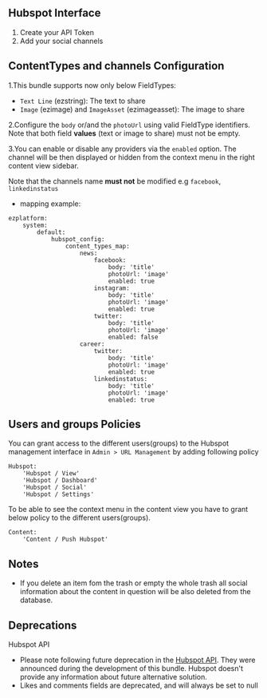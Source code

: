 ## Hubspot Interface

1. Create your API Token
2. Add your social channels 

## ContentTypes and channels Configuration

1.This bundle supports now only below FieldTypes:
- `Text Line` (ezstring): The text to share
- `Image` (ezimage) and `ImageAsset` (ezimageasset): The image to share

2.Configure the `body` or/and the `photoUrl` using valid FieldType identifiers. Note that both field **values** (text or image to share) must not be empty.

3.You can enable or disable any providers via the `enabled` option. The channel will be then displayed or hidden from the context menu in the right content view sidebar.

Note that the channels name **must not** be modified e.g `facebook`, `linkedinstatus`

- mapping example:
```
ezplatform:
    system:
        default:
            hubspot_config:
                content_types_map:
                    news:
                        facebook:
                            body: 'title'
                            photoUrl: 'image'
                            enabled: true
                        instagram:
                            body: 'title'
                            photoUrl: 'image'
                            enabled: true
                        twitter:
                            body: 'title'
                            photoUrl: 'image'
                            enabled: false
                    career:
                        twitter:
                            body: 'title'
                            photoUrl: 'image'
                            enabled: true
                        linkedinstatus:
                            body: 'title'
                            photoUrl: 'image'
                            enabled: true
```

## Users and groups Policies

You can grant access to the different users(groups) to the Hubspot management interface in `Admin > URL Management` by adding following policy

```
Hubspot:
    'Hubspot / View'
    'Hubspot / Dashboard'
    'Hubspot / Social'
    'Hubspot / Settings'
```

To be able to see the context menu in the content view you have to grant below policy to the different users(groups).
```
Content:
    'Content / Push Hubspot'
```

## Notes
- If you delete an item fom the trash or empty the whole trash all social information about the content in question will be also deleted from the database.

## Deprecations
Hubspot API
- Please note following future deprecation in the [Hubspot API](https://developers.hubspot.com/docs/api/deprecated-apis). They were announced during the development of this bundle. Hubspot doesn't provide any information about future alternative solution.
- Likes and comments fields are deprecated, and will always be set to null

